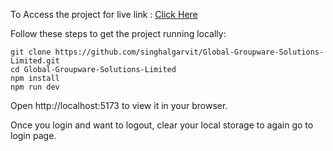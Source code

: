 To Access the project 
for live link : [Click Here](https://global-groupware-solutions-limited-of35.vercel.app/)

Follow these steps to get the project running locally:

    git clone https://github.com/singhalgarvit/Global-Groupware-Solutions-Limited.git
    cd Global-Groupware-Solutions-Limited
    npm install
    npm run dev


   Open http://localhost:5173 to view it in your browser.

   Once you login and want to logout, clear your local storage to again go to login page.